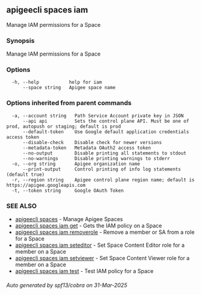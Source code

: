 ## apigeecli spaces iam

Manage IAM permissions for a Space

### Synopsis

Manage IAM permissions for a Space

### Options

```
  -h, --help           help for iam
      --space string   Apigee space name
```

### Options inherited from parent commands

```
  -a, --account string   Path Service Account private key in JSON
      --api api          Sets the control plane API. Must be one of prod, autopush or staging; default is prod
      --default-token    Use Google default application credentials access token
      --disable-check    Disable check for newer versions
      --metadata-token   Metadata OAuth2 access token
      --no-output        Disable printing all statements to stdout
      --no-warnings      Disable printing warnings to stderr
  -o, --org string       Apigee organization name
      --print-output     Control printing of info log statements (default true)
  -r, --region string    Apigee control plane region name; default is https://apigee.googleapis.com
  -t, --token string     Google OAuth Token
```

### SEE ALSO

* [apigeecli spaces](apigeecli_spaces.md)	 - Manage Apigee Spaces
* [apigeecli spaces iam get](apigeecli_spaces_iam_get.md)	 - Gets the IAM policy on a Space
* [apigeecli spaces iam removerole](apigeecli_spaces_iam_removerole.md)	 - Remove a member or SA from a role for a Space
* [apigeecli spaces iam seteditor](apigeecli_spaces_iam_seteditor.md)	 - Set Space Content Editor role for a member on a Space
* [apigeecli spaces iam setviewer](apigeecli_spaces_iam_setviewer.md)	 - Set Space Content Viewer role for a member on a Space
* [apigeecli spaces iam test](apigeecli_spaces_iam_test.md)	 - Test IAM policy for a Space

###### Auto generated by spf13/cobra on 31-Mar-2025
